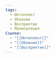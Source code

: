 ```yaml
---
tags:
  - Интеллект
  - Обаяние
  - Восприятие
  - Манипуляция
Ссылки:
  - "[[Интеллект]]"
  - "[[Обаяние]]"
  - "[[Восприятие]]"
---
```

